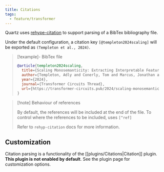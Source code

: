 ```yaml
---
title: Citations
tags:
  - feature/transformer
---
```


Quartz uses [rehype-citation](https://github.com/timlrx/rehype-citation) to support parsing of a BibTex bibliography file.

Under the default configuration, a citation key `[@templeton2024scaling]` will be exported as `(Templeton et al., 2024)`.

> [!example]- BibTex file
>
> ```bib title="bibliography.bib"
> @article{templeton2024scaling,
>   title={Scaling Monosemanticity: Extracting Interpretable Features from Claude 3 Sonnet},
>   author={Templeton, Adly and Conerly, Tom and Marcus, Jonathan and Lindsey, Jack and Bricken, Trenton and Chen, Brian and Pearce, Adam and Citro, Craig and Ameisen, Emmanuel and Jones, Andy and Cunningham, Hoagy and Turner, Nicholas L and McDougall, Callum and MacDiarmid, Monte and Freeman, C. Daniel and Sumers, Theodore R. and Rees, Edward and Batson, Joshua and Jermyn, Adam and Carter, Shan and Olah, Chris and Henighan, Tom},
>   year={2024},
>   journal={Transformer Circuits Thread},
>   url={https://transformer-circuits.pub/2024/scaling-monosemanticity/index.html}
> }
> ```

> [!note] Behaviour of references
>
> By default, the references will be included at the end of the file. To control where the references to be included, uses `[^ref]`
>
> Refer to `rehyp-citation` docs for more information.

## Customization

Citation parsing is a functionality of the [[plugins/Citations|Citation]] plugin. **This plugin is not enabled by default**. See the plugin page for customization options.
